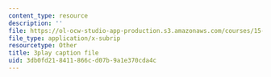 ```yaml
---
content_type: resource
description: ''
file: https://ol-ocw-studio-app-production.s3.amazonaws.com/courses/15-s50-poker-theory-and-analytics-january-iap-2015/3db0fd218411866cd07b9a1e370cda4c_tssNDp5I6zA.srt
file_type: application/x-subrip
resourcetype: Other
title: 3play caption file
uid: 3db0fd21-8411-866c-d07b-9a1e370cda4c
---
```

